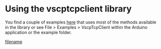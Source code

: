 # Using the vscptcpclient library

You find a couple of examples [here](https://github.com/grodansparadis/arduino-vscptcpclient/examples) that uses most of the methods available in the library or see File > Examples > VscpTcpClient within the Arduino application or the example folder.



[filename](./bottom_copyright.md ':include')